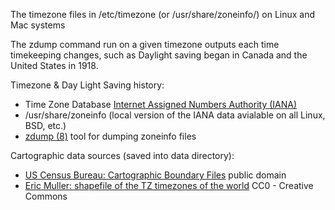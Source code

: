 The timezone files in /etc/timezone (or  /usr/share/zoneinfo/) on Linux and Mac systems 

The zdump command run on a given timezone outputs each time timekeeping changes, such as 
Daylight saving began in Canada and the United States in 1918.


Timezone & Day Light Saving history:
* Time Zone Database [Internet Assigned Numbers Authority (IANA)](https://www.iana.org/time-zones)
* /usr/share/zoneinfo (local version of the IANA data avialable on all Linux, BSD, etc.)
* [zdump (8)](https://man7.org/linux/man-pages/man8/zdump.8.html) tool for dumping zoneinfo files

Cartographic data sources (saved into data directory):
* [US Census Bureau: Cartographic Boundary Files](https://www.census.gov/geographies/mapping-files/time-series/geo/carto-boundary-file.html) public domain
* [Eric Muller: shapefile of the TZ timezones of the world](http://efele.net/maps/tz/world/) CC0 - Creative Commons